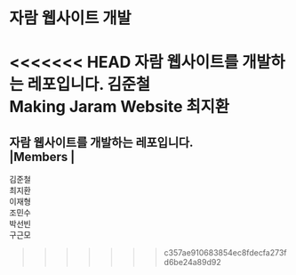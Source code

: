 # 자람 웹사이트 개발
<<<<<<< HEAD
자람 웹사이트를 개발하는 레포입니다. 김준철  
Making Jaram Website 최지환  
=======
자람 웹사이트를 개발하는 레포입니다.  
|Members | 
----------
김준철  
최지환  
이재형  
조민수  
박선빈  
구근모
>>>>>>> c357ae910683854ec8fdecfa273fd6be24a89d92

